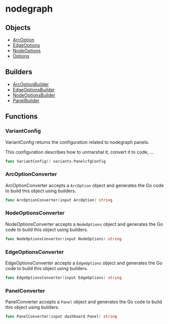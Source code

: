 # nodegraph

## Objects

 * <span class="badge object-type-struct"></span> [ArcOption](./object-ArcOption.md)
 * <span class="badge object-type-struct"></span> [EdgeOptions](./object-EdgeOptions.md)
 * <span class="badge object-type-struct"></span> [NodeOptions](./object-NodeOptions.md)
 * <span class="badge object-type-struct"></span> [Options](./object-Options.md)
## Builders

 * <span class="badge builder"></span> [ArcOptionBuilder](./builder-ArcOptionBuilder.md)
 * <span class="badge builder"></span> [EdgeOptionsBuilder](./builder-EdgeOptionsBuilder.md)
 * <span class="badge builder"></span> [NodeOptionsBuilder](./builder-NodeOptionsBuilder.md)
 * <span class="badge builder"></span> [PanelBuilder](./builder-PanelBuilder.md)
## Functions

### <span class="badge function"></span> VariantConfig

VariantConfig returns the configuration related to nodegraph panels.

This configuration describes how to unmarshal it, convert it to code, …

```go
func VariantConfig() variants.PanelcfgConfig
```

### <span class="badge function"></span> ArcOptionConverter

ArcOptionConverter accepts a `ArcOption` object and generates the Go code to build this object using builders.

```go
func ArcOptionConverter(input ArcOption) string
```

### <span class="badge function"></span> NodeOptionsConverter

NodeOptionsConverter accepts a `NodeOptions` object and generates the Go code to build this object using builders.

```go
func NodeOptionsConverter(input NodeOptions) string
```

### <span class="badge function"></span> EdgeOptionsConverter

EdgeOptionsConverter accepts a `EdgeOptions` object and generates the Go code to build this object using builders.

```go
func EdgeOptionsConverter(input EdgeOptions) string
```

### <span class="badge function"></span> PanelConverter

PanelConverter accepts a `Panel` object and generates the Go code to build this object using builders.

```go
func PanelConverter(input dashboard.Panel) string
```

